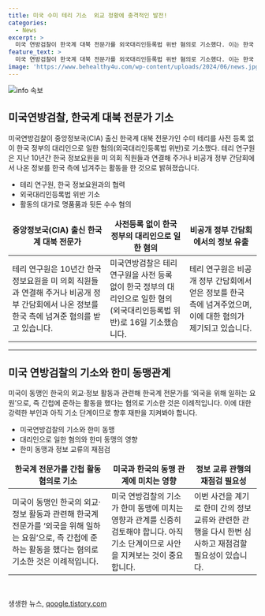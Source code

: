 ```yaml
---
title: 미국 수미 테리 기소  외교 정황에 충격적인 발전!
categories:
  - News
excerpt: >
  미국 연방검찰이 한국계 대북 전문가를 외국대리인등록법 위반 혐의로 기소했다. 이는 한국 정보요원과의 접촉, 뒷돈 수수 및 미국 정보 유출을 의미하며, 테리 연구원은 강력히 부인 중이다. 이번 사건이 한미 동맹관계에 큰 영향을 미치지는 않겠지만 양국은 정보 교류 관행을 재점검해야 할 것으로 보인다. 외교 활동의 투명성과 공공외교의 강화가 필요하다.
feature_text: >
  미국 연방검찰이 한국계 대북 전문가를 외국대리인등록법 위반 혐의로 기소했다. 이는 한국 정보요원과의 접촉, 뒷돈 수수 및 미국 정보 유출을 의미하며, 테리 연구원은 강력히 부인 중이다. 이번 사건이 한미 동맹관계에 큰 영향을 미치지는 않겠지만 양국은 정보 교류 관행을 재점검해야 할 것으로 보인다. 외교 활동의 투명성과 공공외교의 강화가 필요하다.
image: 'https://www.behealthy4u.com/wp-content/uploads/2024/06/news.jpg'
---
```


<p><img src="https://www.behealthy4u.com/wp-content/uploads/2024/06/news.jpg" alt="info 속보" /></p>

<h2 data-ke-size="size26">미국연방검찰, 한국계 대북 전문가 기소</h2>

<p data-ke-size="size16">미국연방검찰이 중앙정보국(CIA) 출신 한국계 대북 전문가인 수미 테리를 사전 등록 없이 한국 정부의 대리인으로 일한 혐의(외국대리인등록법 위반)로 기소했다. 테리 연구원은 지난 10년간 한국 정보요원을 미 의회 직원들과 연결해 주거나 비공개 정부 간담회에서 나온 정보를 한국 측에 넘겨주는 활동을 한 것으로 밝혀졌습니다.</p>

<ul>
<li>테리 연구원, 한국 정보요원과의 협력</li>
<li>외국대리인등록법 위반 기소</li>
<li>활동의 대가로 명품품과 뒷돈 수수 혐의</li>
</ul>

<table>
<thead>
<tr>
<td style="text-align: center; height: 17px;"><b>중앙정보국(CIA) 출신 한국계 대북 전문가</b></td>
<td style="text-align: center; height: 17px;"><b>사전등록 없이 한국 정부의 대리인으로 일한 혐의</b></td>
<td style="text-align: center; height: 17px;"><b>비공개 정부 간담회에서의 정보 유출</b></td>
</tr>
</thead>
<tbody>
<tr>
<td style="text-align: left; height: 17px;">테리 연구원은 10년간 한국 정보요원을 미 의회 직원들과 연결해 주거나 비공개 정부 간담회에서 나온 정보를 한국 측에 넘겨준 혐의를 받고 있습니다.</td>
<td style="text-align: left; height: 17px;">미국연방검찰은 테리 연구원을 사전 등록 없이 한국 정부의 대리인으로 일한 혐의(외국대리인등록법 위반)로 16일 기소했습니다.</td>
<td style="text-align: left; height: 17px;">테리 연구원은 비공개 정부 간담회에서 얻은 정보를 한국 측에 넘겨주었으며, 이에 대한 혐의가 제기되고 있습니다.</td>
</tr>
</tbody>
</table>

<hr>

<h2 data-ke-size="size26">미국 연방검찰의 기소와 한미 동맹관계</h2>

<p data-ke-size="size16">미국이 동맹인 한국의 외교·정보 활동과 관련해 한국계 전문가를 ‘외국을 위해 일하는 요원’으로, 즉 간첩에 준하는 활동을 했다는 혐의로 기소한 것은 이례적입니다. 이에 대한 강력한 부인과 아직 기소 단계이므로 향후 재판을 지켜봐야 합니다.</p>

<ul>
<li>미국연방검찰의 기소와 한미 동맹</li>
<li>대리인으로 일한 혐의와 한미 동맹의 영향</li>
<li>한미 동맹과 정보 교류의 재점검</li>
</ul>

<table>
<thead>
<tr>
<td style="text-align: center; height: 17px;"><b>한국계 전문가를 간첩 활동 혐의로 기소</b></td>
<td style="text-align: center; height: 17px;"><b>미국과 한국의 동맹 관계에 미치는 영향</b></td>
<td style="text-align: center; height: 17px;"><b>정보 교류 관행의 재점검 필요성</b></td>
</tr>
</thead>
<tbody>
<tr>
<td style="text-align: left; height: 17px;">미국이 동맹인 한국의 외교·정보 활동과 관련해 한국계 전문가를 ‘외국을 위해 일하는 요원’으로, 즉 간첩에 준하는 활동을 했다는 혐의로 기소한 것은 이례적입니다.</td>
<td style="text-align: left; height: 17px;">미국 연방검찰의 기소가 한미 동맹에 미치는 영향과 관계를 신중히 검토해야 합니다. 아직 기소 단계이므로 사안을 지켜보는 것이 중요합니다.</td>
<td style="text-align: left; height: 17px;">이번 사건을 계기로 한미 간의 정보 교류와 관련한 관행을 다시 한번 심사하고 재점검할 필요성이 있습니다.</td>
</tr>
</tbody>
</table>

<p data-ke-size="size16">&nbsp;</p>
생생한 뉴스, <a href="https://qoogle.tistory.com" rel="dofollow">qoogle.tistory.com</a>


